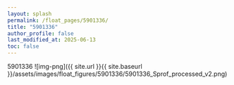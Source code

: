```yaml
---
layout: splash
permalink: /float_pages/5901336/
title: "5901336"
author_profile: false
last_modified_at: 2025-06-13
toc: false
---
```

 
5901336
![img-png]({{ site.url }}{{ site.baseurl }}/assets/images/float_figures/5901336/5901336_Sprof_processed_v2.png)